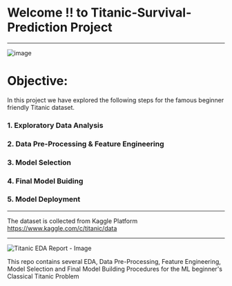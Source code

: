 # Welcome !! to Titanic-Survival-Prediction Project

---

![image](https://user-images.githubusercontent.com/86600232/132251623-9d4c5f13-b30c-42b4-ac93-264e08ae519e.png)

# Objective:

In this project we have explored the following steps for the famous beginner friendly Titanic dataset. 

### 1. Exploratory Data Analysis
### 2. Data Pre-Processing & Feature Engineering
### 3. Model Selection
### 4. Final Model Buiding
### 5. Model Deployment

---

The dataset is collected from Kaggle Platform https://www.kaggle.com/c/titanic/data

---

![Titanic EDA Report - Image](https://user-images.githubusercontent.com/86600232/132553414-dda73fe1-834c-4df3-bb4c-7b98c5f0161c.png)


This repo contains several EDA, Data Pre-Processing, Feature Engineering, Model Selection and Final Model Building Procedures for the ML beginner's Classical Titanic Problem
